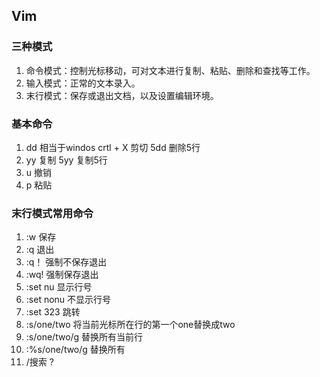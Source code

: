 ## Vim
### 三种模式
  1. 命令模式：控制光标移动，可对文本进行复制、粘贴、删除和查找等工作。
  2. 输入模式：正常的文本录入。
  3. 末行模式：保存或退出文档，以及设置编辑环境。
### 基本命令
  1. dd 相当于windos crtl + X 剪切 5dd 删除5行
  2. yy 复制 5yy 复制5行
  3. u 撤销
  4. p 粘贴
### 末行模式常用命令
  1. :w 保存
  2. :q 退出
  3. :q！ 强制不保存退出
  4. :wq! 强制保存退出
  5. :set nu 显示行号
  6. :set nonu 不显示行号
  7. :set 323 跳转
  8. :s/one/two	将当前光标所在行的第一个one替换成two
  9. :s/one/two/g 替换所有当前行
  10. :%s/one/two/g 替换所有
  11. /搜索 ?  
